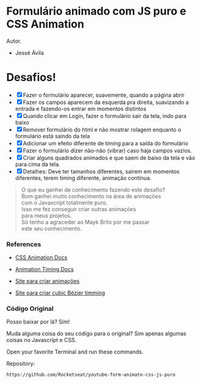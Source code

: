 <h1 class="code-line" data-line-start=0 data-line-end=1 ><a id="Formulrio_animado_com_JS_puro_e_CSS_Animation_0"></a>Formulário animado com JS puro e CSS Animation</h1>
<p class="has-line-data" data-line-start="2" data-line-end="3">Autor.</p>
<ul>
<li class="has-line-data" data-line-start="4" data-line-end="6">Jessé Ávila</li>
</ul>
<h1 class="code-line" data-line-start=6 data-line-end=7 ><a id="Desafios_6"></a>Desafios!</h1>
<ul>
<li class="has-line-data" data-line-start="8" data-line-end="9"><input type="checkbox" id="checkbox160" checked="true"><label for="checkbox160">Fazer o formulário aparecer, suavemente, quando a página abrir</label></li>
<li class="has-line-data" data-line-start="9" data-line-end="10"><input type="checkbox" id="checkbox161" checked="true"><label for="checkbox161">Fazer os campos aparecem da esquerda pra direita, suavizando a entrada e fazendo-os entrar em momentos distintos</label></li>
<li class="has-line-data" data-line-start="10" data-line-end="11"><input type="checkbox" id="checkbox162" checked="true"><label for="checkbox162">Quando clicar em Login, fazer o formulário sair da tela, indo para baixo</label></li>
<li class="has-line-data" data-line-start="11" data-line-end="12"><input type="checkbox" id="checkbox163" checked="true"><label for="checkbox163">Remover formulário do html e não mostrar rolagem enquanto o formulário está saindo da tela</label></li>
<li class="has-line-data" data-line-start="12" data-line-end="13"><input type="checkbox" id="checkbox164" checked="true"><label for="checkbox164">Adicionar um efeito diferente de timing para a saída do formulário</label></li>
<li class="has-line-data" data-line-start="13" data-line-end="14"><input type="checkbox" id="checkbox165" checked="true"><label for="checkbox165">Fazer o formulário dizer não-não (vibrar) caso haja campos vazios.</label></li>
<li class="has-line-data" data-line-start="14" data-line-end="15"><input type="checkbox" id="checkbox166" checked="true"><label for="checkbox166">Criar alguns quadrados animados e que saem de baixo da tela e vão para cima da tela.</label></li>
<li class="has-line-data" data-line-start="15" data-line-end="17"><input type="checkbox" id="checkbox167" checked="true"><label for="checkbox167">Detalhes: Deve ter tamanhos diferentes, sairem em momentos diferentes, terem timing diferente, animação contínua.</label></li>
</ul>
<blockquote>
<p class="has-line-data" data-line-start="17" data-line-end="24">O que eu ganhei de conhecimento fazendo este desafio?<br>
Bom ganhei muito conhecimento na área de animações<br>
com o Javascript totalmente puro.<br>
Isso me fez conseguir criar outras animações<br>
para meus projetos.<br>
Só tenho a agraceder ao Mayk Brito por me passar<br>
este seu conhecimento.</p>
</blockquote>
<h3 class="code-line" data-line-start=26 data-line-end=27 ><a id="References_26"></a>References</h3>
<ul>
<li class="has-line-data" data-line-start="29" data-line-end="31">
<p class="has-line-data" data-line-start="29" data-line-end="30"><a href="https://developer.mozilla.org/en-US/docs/Web/CSS/CSS_Animations/Using_CSS_animations">CSS Animation Docs</a></p>
</li>
<li class="has-line-data" data-line-start="31" data-line-end="33">
<p class="has-line-data" data-line-start="31" data-line-end="32"><a href="https://developer.mozilla.org/en-US/docs/Web/CSS/animation-timing-function">Animation Timing Docs</a></p>
</li>
<li class="has-line-data" data-line-start="33" data-line-end="35">
<p class="has-line-data" data-line-start="33" data-line-end="34"><a href="http://animista.net/play/basic/scale-up">Site para criar animações</a></p>
</li>
<li class="has-line-data" data-line-start="35" data-line-end="37">
<p class="has-line-data" data-line-start="35" data-line-end="36"><a href="https://matthewlein.com/tools/ceaser">Site para criar cubic Bézier timming</a></p>
</li>
</ul>
<h3 class="code-line" data-line-start=37 data-line-end=38 ><a id="Cdigo_Original_37"></a>Código Original</h3>
<p class="has-line-data" data-line-start="39" data-line-end="40">Posso baixar por lá? Sim!</p>
<p class="has-line-data" data-line-start="41" data-line-end="42">Muda alguma coisa do seu código para o original? Sim apenas algumas coisas no Javascript e CSS.</p>
<p class="has-line-data" data-line-start="43" data-line-end="44">Open your favorite Terminal and run these commands.</p>
<p class="has-line-data" data-line-start="45" data-line-end="46">Repository:</p>
<pre><code class="has-line-data" data-line-start="47" data-line-end="49" class="language-sh">https://github.com/Rocketseat/youtube-form-animate-css-js-puro
</code></pre>
